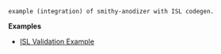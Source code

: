 ```
example (integration) of smithy-anodizer with ISL codegen.
```

**Examples**
* [ISL Validation Example](https://amazon-ion.github.io/ion-schema/sandbox?schema=%0A%24ion_schema_2_0%0A%0Atype%3A%3A%7B%0A%20%20name%3Aunit%2C%0A%20%20type%3Asymbol%2C%0A%20%20valid_values%3A%5B%0A%20%20%20%20unit%0A%20%20%5D%0A%7D%0A%0Atype%3A%3A%7B%0A%20%20name%3Aput_paste_input%2C%0A%20%20annotations%3Arequired%3A%3A%5B%0A%20%20%20%20put_paste_input%0A%20%20%5D%2C%0A%20%20type%3Astruct%2C%0A%20%20fields%3Aclosed%3A%3A%7B%0A%20%20%20%20content_type%3Astring%2C%0A%20%20%20%20content%3Ablob%0A%20%20%7D%0A%7D%0A%0Atype%3A%3A%7B%0A%20%20name%3Aput_paste_output%2C%0A%20%20annotations%3Arequired%3A%3A%5B%0A%20%20%20%20put_paste_output%0A%20%20%5D%2C%0A%20%20type%3Astruct%2C%0A%20%20fields%3Aclosed%3A%3A%7B%0A%20%20%20%20id%3Aint%0A%20%20%7D%0A%7D%0A%0Atype%3A%3A%7B%0A%20%20name%3Aget_paste_input%2C%0A%20%20annotations%3Arequired%3A%3A%5B%0A%20%20%20%20get_paste_input%0A%20%20%5D%2C%0A%20%20type%3Astruct%2C%0A%20%20fields%3Aclosed%3A%3A%7B%0A%20%20%20%20id%3Aint%0A%20%20%7D%0A%7D%0A%0Atype%3A%3A%7B%0A%20%20name%3Aget_paste_output%2C%0A%20%20annotations%3Arequired%3A%3A%5B%0A%20%20%20%20get_paste_output%0A%20%20%5D%2C%0A%20%20type%3Astruct%2C%0A%20%20fields%3Aclosed%3A%3A%7B%0A%20%20%20%20content_type%3Astring%2C%0A%20%20%20%20content%3Ablob%0A%20%20%7D%0A%7D%0A&value=put_paste_input%3A%3A%7B%0A%20%20content_type%3A%20%22ascii%22%2C%0A%20%20content%3A%20%7B%7B%20VG8gaW5maW5pdHkuLi4gYW5kIGJleW9uZCE%3D%20%7D%7D%0A%7D&type=put_paste_input)

